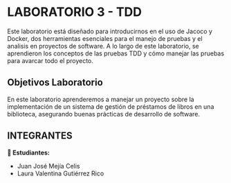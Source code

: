 # LABORATORIO 3 - TDD


Este laboratorio está diseñado para introducirnos en el uso de Jacoco y Docker, dos herramientas esenciales para el manejo de pruebas y el analisis en proyectos de software. A lo largo de este laboratorio, se aprendieron los conceptos de las pruebas TDD y cómo manejar las pruebas para avarcar todo el proyecto.

## Objetivos Laboratorio

En este laboratorio aprenderemos a manejar un proyecto sobre la implementación de un sistema de gestión de préstamos de libros en una biblioteca, asegurando buenas prácticas de desarrollo de software.
## INTEGRANTES

**👥 Estudiantes:**

- Juan José Mejía Celis
- Laura Valentina Gutiérrez Rico
